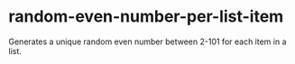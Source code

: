 # random-even-number-per-list-item
Generates a unique random even number between 2-101 for each item in a list.
